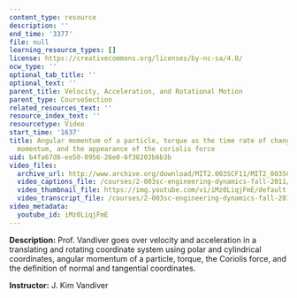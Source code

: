 ```yaml
---
content_type: resource
description: ''
end_time: '3377'
file: null
learning_resource_types: []
license: https://creativecommons.org/licenses/by-nc-sa/4.0/
ocw_type: ''
optional_tab_title: ''
optional_text: ''
parent_title: Velocity, Acceleration, and Rotational Motion
parent_type: CourseSection
related_resources_text: ''
resource_index_text: ''
resourcetype: Video
start_time: '1637'
title: Angular momentum of a particle, torque as the time rate of change of angular
  momentum, and the appearance of the coriolis force
uid: b4fa67d6-ee50-0956-26e0-6f38203b6b3b
video_files:
  archive_url: http://www.archive.org/download/MIT2.003SCF11/MIT2_003SCF11_lec04_300k.mp4
  video_captions_file: /courses/2-003sc-engineering-dynamics-fall-2011/6e683b8a5f2a50df8f97929976dd4b08_iMz0LiqjFmE.vtt
  video_thumbnail_file: https://img.youtube.com/vi/iMz0LiqjFmE/default.jpg
  video_transcript_file: /courses/2-003sc-engineering-dynamics-fall-2011/cdda7762c052035611cb22d078473494_iMz0LiqjFmE.pdf
video_metadata:
  youtube_id: iMz0LiqjFmE
---
```


**Description:** Prof. Vandiver goes over velocity and acceleration in a translating and rotating coordinate system using polar and cylindrical coordinates, angular momentum of a particle, torque, the Coriolis force, and the definition of normal and tangential coordinates.

**Instructor:** J. Kim Vandiver

